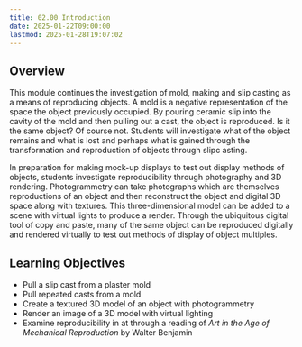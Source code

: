 ```yaml
---
title: 02.00 Introduction
date: 2025-01-22T09:00:00
lastmod: 2025-01-28T19:07:02
---
```


## Overview

This module continues the investigation of mold, making and slip casting as a means of reproducing objects. A mold is a negative representation of the space the object previously occupied. By pouring ceramic slip into the cavity of the mold and then pulling out a cast, the object is reproduced. Is it the same object? Of course not. Students will investigate what of the object remains and what is lost and perhaps what is gained through the transformation and reproduction of objects through slipc asting.

In preparation for making mock-up displays to test out display methods of objects, students investigate reproducibility through photography and 3D rendering. Photogrammetry can take photographs which are themselves reproductions of an object and then reconstruct the object and digital 3D space along with textures. This three-dimensional model can be added to a scene with virtual lights to produce a render. Through the ubiquitous digital tool of copy and paste, many of the same object can be reproduced digitally and rendered virtually to test out methods of display of object multiples.

## Learning Objectives

- Pull a slip cast from a plaster mold
- Pull repeated casts from a mold
- Create a textured 3D model of an object with photogrammetry
- Render an image of a 3D model with virtual lighting
- Examine reproducibility in at through a reading of _Art in the Age of Mechanical Reproduction_ by Walter Benjamin
